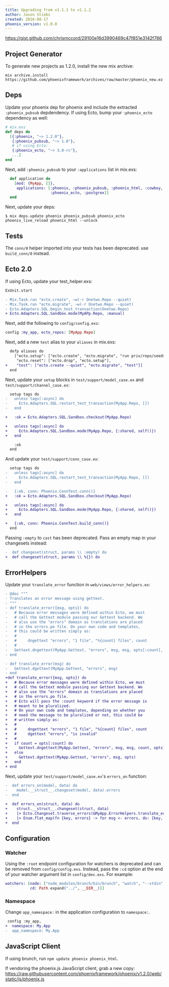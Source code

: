 ```yaml
---
title: Upgrading from v1.1.1 to v1.1.2
author: Jason Stiebs
created: 2016-08-17
phoenix_version: v1.0.0
---
```


https://gist.github.com/chrismccord/29100e16d3990469c47f851e3142f766

## Project Generator

To generate new projects as 1.2.0, install the new mix archive:

    mix archive.install https://github.com/phoenixframework/archives/raw/master/phoenix_new.ez
     
## Deps

Update your phoenix dep for phoenix and include the extracted `:phoenix_pubsub` depdendency. If using Ecto, bump your `:phoenix_ecto` dependency as well:

```elixir
# mix.exs
def deps do
  [{:phoenix, "~> 1.2.0"},
   {:phoenix_pubsub, "~> 1.0"},
   # if using Ecto:
   {:phoenix_ecto, "~> 3.0-rc"},
   ...]
end
```

Next, add `:phoenix_pubsub` to your `:applications` list in mix.exs:

```elixir
  def application do
    [mod: {MyApp, []},
     applications: [:phoenix, :phoenix_pubsub, :phoenix_html, :cowboy, :logger, :gettext,
                    :phoenix_ecto, :postgrex]]
  end
```

Next, update your deps:

    $ mix deps.update phoenix phoenix_pubsub phoenix_ecto phoenix_live_reload phoenix_html --unlock

## Tests

The `conn/0` helper imported into your tests has been deprecated. use `build_conn/0` instead.

## Ecto 2.0

If using Ecto, update your test_helper.exs:

```diff
ExUnit.start

- Mix.Task.run "ecto.create", ~w(-r Onetwo.Repo --quiet)
- Mix.Task.run "ecto.migrate", ~w(-r Onetwo.Repo --quiet)
- Ecto.Adapters.SQL.begin_test_transaction(Onetwo.Repo)
+ Ecto.Adapters.SQL.Sandbox.mode(MyAPp.Repo, :manual)
```

Next, add the following to `config/config.exs`:

```elixir
config :my_app, ecto_repos: [MyApp.Repo]
```

Next, add a new `test` alias to your `aliases` in mix.exs:

```diff
  defp aliases do
    ["ecto.setup": ["ecto.create", "ecto.migrate", "run priv/repo/seeds.exs"],
     "ecto.reset": ["ecto.drop", "ecto.setup"],
+    "test": ["ecto.create --quiet", "ecto.migrate", "test"]]
  end
```

Next, update your `setup` blocks in `test/support/model_case.ex` and `test/support/channel_case.ex`:

```diff
  setup tags do
-   unless tags[:async] do
-     Ecto.Adapters.SQL.restart_test_transaction(MyApp.Repo, [])
-   end

+   :ok = Ecto.Adapters.SQL.Sandbox.checkout(MyApp.Repo)

+   unless tags[:async] do
+     Ecto.Adapters.SQL.Sandbox.mode(MyApp.Repo, {:shared, self()})
+   end

    :ok
  end
```

And update your `test/support/conn_case.ex`:

```diff
  setup tags do
-   unless tags[:async] do
-     Ecto.Adapters.SQL.restart_test_transaction(MyApp.Repo, [])
-   end

-   {:ok, conn: Phoenix.ConnTest.conn()}
+   :ok = Ecto.Adapters.SQL.Sandbox.checkout(MyApp.Repo)

+   unless tags[:async] do
+     Ecto.Adapters.SQL.Sandbox.mode(MyApp.Repo, {:shared, self()})
+   end

+   {:ok, conn: Phoenix.ConnTest.build_conn()}
  end
```

Passing `:empty` to `cast` has been deprecated. Pass an empty map in your changesets instead:

```diff
-  def changeset(struct, params \\ :empty) do
+  def changeset(struct, params \\ %{}) do
```

## ErrorHelpers

Update your `translate_error` function in `web/views/error_helpers.ex`:

```diff
- @doc """
- Translates an error message using gettext.
- """
- def translate_error({msg, opts}) do
-   # Because error messages were defined within Ecto, we must
-   # call the Gettext module passing our Gettext backend. We
-   # also use the "errors" domain as translations are placed
-   # in the errors.po file. On your own code and templates,
-   # this could be written simply as:
-   #
-   #     dngettext "errors", "1 file", "%{count} files", count
-   #
-   Gettext.dngettext(MyApp.Gettext, "errors", msg, msg, opts[:count], opts)
- end

- def translate_error(msg) do
-   Gettext.dgettext(MyApp.Gettext, "errors", msg)
- end
+def translate_error({msg, opts}) do
+   # Because error messages were defined within Ecto, we must
+   # call the Gettext module passing our Gettext backend. We
+   # also use the "errors" domain as translations are placed
+   # in the errors.po file.
+   # Ecto will pass the :count keyword if the error message is
+   # meant to be pluralized.
+   # On your own code and templates, depending on whether you
+   # need the message to be pluralized or not, this could be
+   # written simply as:
+   #
+   #     dngettext "errors", "1 file", "%{count} files", count
+   #     dgettext "errors", "is invalid"
+   #
+   if count = opts[:count] do
+     Gettext.dngettext(MyApp.Gettext, "errors", msg, msg, count, opts)
+   else
+     Gettext.dgettext(MyApp.Gettext, "errors", msg, opts)
+   end
+ end
```

Next, update your `test/support/model_case.ex`'s `errors_on` function:

```diff
-  def errors_on(model, data) do
-    model.__struct__.changeset(model, data).errors
-  end
  
+  def errors_on(struct, data) do
+    struct.__struct__.changeset(struct, data)
+    |> Ecto.Changeset.traverse_errors(&MyApp.ErrorHelpers.translate_error/1)
+    |> Enum.flat_map(fn {key, errors} -> for msg <- errors, do: {key, msg} end)
+  end
```
## Configuration

### Watcher

Using the `:root` endpoint configuration for watchers is deprecated and can be removed from `config/config.exs`. Instead, pass the `:cd` option at the end of your watcher argument list in `config/dev.exs`. For example:

```elixir
watchers: [node: ["node_modules/brunch/bin/brunch", "watch", "--stdin",
           cd: Path.expand("../", __DIR__)]]
```

### Namespace

Change `app_namespace:` in the application configuration to `namespace:`.

```diff
 config :my_app,
+  namespace: My.App
-  app_namespace: My.App
```

## JavaScript Client

If using brunch, run `npm update phoenix phoenix_html`.

If vendoring the phoenix.js JavaScript client, grab a new copy:
https://raw.githubusercontent.com/phoenixframework/phoenix/v1.2.0/web/static/js/phoenix.js

